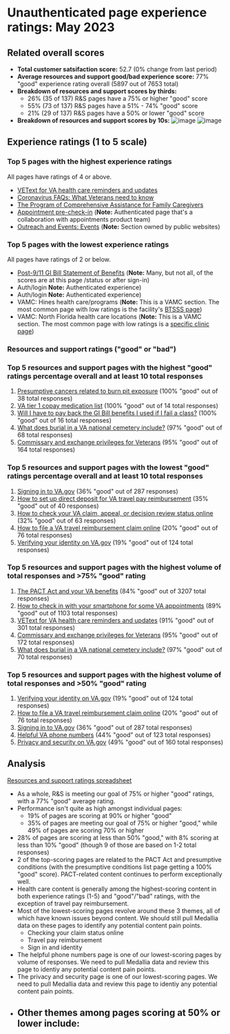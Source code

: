 # Unauthenticated page experience ratings: May 2023

## Related overall scores
- **Total customer satsifaction score:** 52.7 (0% change from last period)
- **Average resources and support good/bad experience score:** 77% "good" experience rating overall (5897 out of 7653 total)
- **Breakdown of resources and support scores by thirds:**
  - 26% (35 of 137) R&S pages have a 75% or higher "good" score
  - 55% (73 of 137) R&S pages have a 51% - 74% "good" score
  - 21% (29 of 137) R&S pages have a 50% or lower "good" score
- **Breakdown of resources and support scores by 10s:**
 ![image](https://github.com/department-of-veterans-affairs/va.gov-team/assets/62957278/087d0d67-b3fa-4a73-9608-9eb6106016eb)
![image](https://github.com/department-of-veterans-affairs/va.gov-team/assets/62957278/f2bde04d-a248-4883-8f5e-d457a3711269)

## Experience ratings (1 to 5 scale)

### Top 5 pages with the highest experience ratings 
All pages have ratings of 4 or above.
- [VEText for VA health care reminders and updates](https://www.va.gov/resources/vetext-for-va-health-care-reminders-and-updates/)
- [Coronavirus FAQs: What Veterans need to know](https://www.va.gov/coronavirus-veteran-frequently-asked-questions/) 
- [The Program of Comprehensive Assistance for Family Caregivers](https://www.va.gov/family-member-benefits/comprehensive-assistance-for-family-caregivers/) 
- [Appointment pre-check-in](https://www.va.gov/health-care/appointment-pre-check-in/) (**Note:** Authenticated page that's a collaboration with appointments product team) 
- [Outreach and Events: Events](https://www.va.gov/outreach-and-events/events/) (**Note:** Section owned by public websites)
  
### Top 5 pages with the lowest experience ratings
All pages have ratings of 2 or below.
- [Post-9/11 GI Bill Statement of Benefits](https://www.va.gov/education/gi-bill/post-9-11/ch-33-benefit/) (**Note:** Many, but not all, of the scores are at this page /status or after sign-in)
- Auth/login **Note:** Authenticated experience)
- Auth/login **Note:** Authenticated experience)
- VAMC: Hines health care/programs (**Note:** This is a VAMC section. The most common page with low ratings is the facility's [BTSSS page](https://www.va.gov/hines-health-care/programs/beneficiary-travel-self-service-system-btsss/))
- VAMC: North Florida health care locations (**Note:** This is a VAMC section. The most common page with low ratings is a [specific clinic page](https://www.va.gov/north-florida-health-care/locations/jacksonville-1-va-clinic/))

### Resources and support ratings ("good" or "bad")

### Top 5 resources and support pages with the highest "good" ratings percentage overall and at least 10 total responses

1. [Presumptive cancers related to burn pit exposure](https://www.va.gov/resources/presumptive-cancers-related-to-burn-pit-exposure/) (100% "good" out of 38 total responses)
2. [VA tier 1 copay medication list](https://www.va.gov/resources/va-tier-1-copay-medication-list/) (100% "good" out of 14 total responses)
3. [Will I have to pay back the GI Bill benefits I used if I fail a class?](https://www.va.gov/resources/will-i-have-to-pay-back-the-gi-bill-benefits-i-used-if-i-fail-a-class/) (100% "good" out of 16 total responses)
4. [What does burial in a VA national cemetery include?](https://www.va.gov/resources/what-does-burial-in-a-va-national-cemetery-include/) (97% "good" out of 68 total responses)
5. [Commissary and exchange privileges for Veterans](https://www.va.gov/resources/commissary-and-exchange-privileges-for-veterans/) (95% "good" out of 164 total responses)

### Top 5 resources and support pages with the lowest "good" ratings percentage overall and at least 10 total responses

1. [Signing in to VA.gov](https://www.va.gov/resources/signing-in-to-vagov/) (36% "good" out of 287 responses)
2. [How to set up direct deposit for VA travel pay reimbursement](https://www.va.gov/resources/how-to-set-up-direct-deposit-for-va-travel-pay-reimbursement/) (35% "good" out of 40 responses)
3. [How to check your VA claim, appeal, or decision review status online](https://www.va.gov/resources/how-to-check-your-va-claim-appeal-or-decision-review-status-online/) (32% "good" out of 63 responses)
4. [How to file a VA travel reimbursement claim online](https://www.va.gov/resources/how-to-file-a-va-travel-reimbursement-claim-online/) (20% "good" out of 76 total responses)
5. [Verifying your identity on VA.gov](https://www.va.gov/resources/verifying-your-identity-on-vagov/) (19% "good" out of 124 total responses)

### Top 5 resources and support pages with the highest volume of total responses and >75% "good" rating

1. [The PACT Act and your VA benefits](https://www.va.gov/resources/the-pact-act-and-your-va-benefits/) (84% "good" out of 3207 total responses) 
2. [How to check in with your smartphone for some VA appointments](https://www.va.gov/resources/how-to-check-in-with-your-smartphone-for-some-va-appointments/) (89% "good" out of 1103 total responses)
3. [VEText for VA health care reminders and updates](https://www.va.gov/resources/vetext-for-va-health-care-reminders-and-updates/) (91% "good" out of 301 total responses)
4. [Commissary and exchange privileges for Veterans](https://www.va.gov/resources/commissary-and-exchange-privileges-for-veterans/) (95% "good" out of 172 total responses)
5. [What does burial in a VA national cemetery include?](https://www.va.gov/resources/what-does-burial-in-a-va-national-cemetery-include/) (97% "good" out of 70 total responses)

### Top 5 resources and support pages with the highest volume of total responses and >50% "good" rating

1. [Verifying your identity on VA.gov](https://www.va.gov/resources/verifying-your-identity-on-vagov/) (19% "good" out of 124 total responses)
2. [How to file a VA travel reimbursement claim online](https://www.va.gov/resources/how-to-file-a-va-travel-reimbursement-claim-online/) (20% "good" out of 76 total responses)
3. [Signing in to VA.gov](https://www.va.gov/resources/signing-in-to-vagov/) (36% "good" out of 287 total responses)
4. [Helpful VA phone numbers](https://www.va.gov/resources/helpful-va-phone-numbers/) (44% "good" out of 123 total responses)
5. [Privacy and security on VA.gov](www.va.gov/resources/privacy-and-security-on-vagov/) (49% "good" out of 160 total responses)

## Analysis
[Resources and support ratings spreadsheet](https://dvagov-my.sharepoint.com/:x:/g/personal/danielle_thierry_va_gov/EVNTGWcPkfBDvCuo85rJcAABzTG-oAXqaO8INOnKpwzEIg?e=EiKlz7)
- As a whole, R&S is meeting our goal of 75% or higher "good" ratings, with a 77% "good" average rating.
- Performance isn't quite as high amongst individual pages:
  - 19% of pages are scoring at 90% or higher "good"
  - 35% of pages are meeting our goal of 75% or higher "good," while 49% of pages are scoring 70% or higher
- 28% of pages are scoring at less than 50% "good," with 8% scoring at less than 10% "good" (though 9 of those are based on 1-2 total responses)
- 2 of the top-scoring pages are related to the PACT Act and presumptive conditions (with the presumptive conditions list page getting a 100% "good" score). PACT-related content continues to perform exceptionally well.
- Health care content is generally among the highest-scoring content in both experience ratings (1-5) and "good"/"bad" ratings, with the exception of travel pay reimbursement.
- Most of the lowest-scoring pages revolve around these 3 themes, all of which have known issues beyond content. We should still pull Medallia data on these pages to identify any potential content pain points.
  - Checking your claim status online
  - Travel pay reimbursement
  - Sign in and identity
- The helpful phone numbers page is one of our lowest-scoring pages by volume of responses. We need to pull Medallia data and review this page to identiy any potential content pain points.
- The privacy and security page is one of our lowest-scoring pages. We need to pull Medallia data and review this page to identiy any potential content pain points.
- Other themes among pages scoring at 50% or lower include:
  - 
